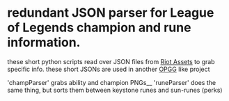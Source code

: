 # redundant JSON parser for League of Legends champion and rune information.

these short python scripts read over JSON files from [Riot Assets](https://developer.riotgames.com/docs/lol) to grab specific info. these short JSONs are used in another [OPGG](https://www.op.gg/champions/gragas/build) like project

'champParser' grabs ability and champion PNGs__
'runeParser' does the same thing, but sorts them between keystone runes and sun-runes (perks)
